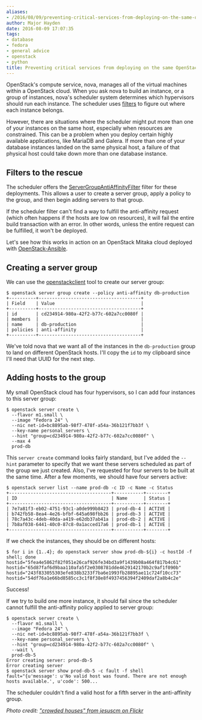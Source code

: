 ```yaml
---
aliases:
- /2016/08/09/preventing-critical-services-from-deploying-on-the-same-openstack-host/
author: Major Hayden
date: 2016-08-09 17:07:35
tags:
- database
- fedora
- general advice
- openstack
- python
title: Preventing critical services from deploying on the same OpenStack host
---
```


OpenStack's compute service, nova, manages all of the virtual machines within a OpenStack cloud. When you ask nova to build an instance, or a group of instances, nova's scheduler system determines which hypervisors should run each instance. The scheduler uses [filters][2] to figure out where each instance belongs.

However, there are situations where the scheduler might put more than one of your instances on the same host, especially when resources are constrained. This can be a problem when you deploy certain highly available applications, like MariaDB and Galera. If more than one of your database instances landed on the same physical host, a failure of that physical host could take down more than one database instance.

## Filters to the rescue

The scheduler offers the [ServerGroupAntiAffinityFilter][3] filter for these deployments. This allows a user to create a server group, apply a policy to the group, and then begin adding servers to that group.

If the scheduler filter can't find a way to fulfill the anti-affinity request (which often happens if the hosts are low on resources), it will fail the entire build transaction with an error. In other words, unless the entire request can be fulfilled, it won't be deployed.

Let's see how this works in action on an OpenStack Mitaka cloud deployed with [OpenStack-Ansible][4].

## Creating a server group

We can use the [openstackclient][5] tool to create our server group:

```
$ openstack server group create --policy anti-affinity db-production
+----------+--------------------------------------+
| Field    | Value                                |
+----------+--------------------------------------+
| id       | cd234914-980a-42f2-b77c-602a7cc0080f |
| members  |                                      |
| name     | db-production                        |
| policies | anti-affinity                        |
+----------+--------------------------------------+
```


We've told nova that we want all of the instances in the `db-production` group to land on different OpenStack hosts. I'll copy the `id` to my clipboard since I'll need that UUID for the next step.

## Adding hosts to the group

My small OpenStack cloud has four hypervisors, so I can add four instances to this server group:

```
$ openstack server create \
  --flavor m1.small \
  --image "Fedora 24" \
  --nic net-id=bc8895ab-98f7-478f-a54a-36b121f7bb3f \
  --key-name personal_servers \
  --hint "group=cd234914-980a-42f2-b77c-602a7cc0080f" \
  --max 4
  prod-db
```


This `server create` command looks fairly standard, but I've added the `--hint` parameter to specify that we want these servers scheduled as part of the group we just created. Also, I've requested for four servers to be built at the same time. After a few moments, we should have four servers active:

```
$ openstack server list --name prod-db -c ID -c Name -c Status
+--------------------------------------+-----------+--------+
| ID                                   | Name      | Status |
+--------------------------------------+-----------+--------+
| 7e7a81f3-eb02-4751-93c1-a0de999b8423 | prod-db-4 | ACTIVE |
| b742fb58-8ea4-4e26-bfbf-645a698fbb26 | prod-db-3 | ACTIVE |
| 78c7a43c-4deb-40da-a419-e62db37ab41a | prod-db-2 | ACTIVE |
| 7b8af038-6441-40c0-87c8-0a1acced17a6 | prod-db-1 | ACTIVE |
+--------------------------------------+-----------+--------+
```


If we check the instances, they should be on different hosts:

```
$ for i in {1..4}; do openstack server show prod-db-${i} -c hostId -f shell; done
hostid="5fea4e5862f82f051e26caf926fe34bd3a9f1439b08a464f817b4c61"
hostid="65d87faf6d9baa110afa5f2e0308781dde4629142170b2c9af1f090b"
hostid="243f833055303efe838b3233f7ba6e1993fb28895ae11c724f10cc73"
hostid="54df76a1e66bd8585cc3c1f8f38e8f4937456394f2409daf2a8b4c2e"
```


Success!

If we try to build one more instance, it should fail since the scheduler cannot fulfill the anti-affinity policy applied to server group:

```
$ openstack server create \
  --flavor m1.small \
  --image "Fedora 24" \
  --nic net-id=bc8895ab-98f7-478f-a54a-36b121f7bb3f \
  --key-name personal_servers \
  --hint "group=cd234914-980a-42f2-b77c-602a7cc0080f" \
  --wait \
  prod-db-5
Error creating server: prod-db-5
Error creating server
$ openstack server show prod-db-5 -c fault -f shell
fault="{u'message': u'No valid host was found. There are not enough hosts available.', u'code': 500...
```


The scheduler couldn't find a valid host for a fifth server in the anti-affinity group.

_Photo credit: ["crowded houses" from jesuscm on Flickr][6]_

 [2]: http://docs.openstack.org/mitaka/config-reference/compute/scheduler.html#filters
 [3]: http://docs.openstack.org/mitaka/config-reference/compute/scheduler.html#servergroupantiaffinityfilter
 [4]: http://docs.openstack.org/developer/openstack-ansible/
 [5]: http://docs.openstack.org/user-guide/common/cli-install-openstack-command-line-clients.html
 [6]: https://flic.kr/p/aBNPrV